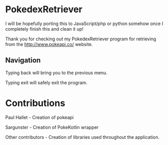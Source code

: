 # PokedexRetriever
I will be hopefully porting this to JavaScript/php or python somehow once I completely finish this and clean it up!

Thank you for checking out my PokedexRetriever program for retrieving from the http://www.pokeapi.co/ website. 

## Navigation
Typing back will bring you to the previous menu.

Typing exit will safely exit the program.

# Contributions
Paul Hallet - Creation of pokeapi

Sargunster - Creation of PokeKotlin wrapper

Other contributors - Creation of libraries used throughout the application.
